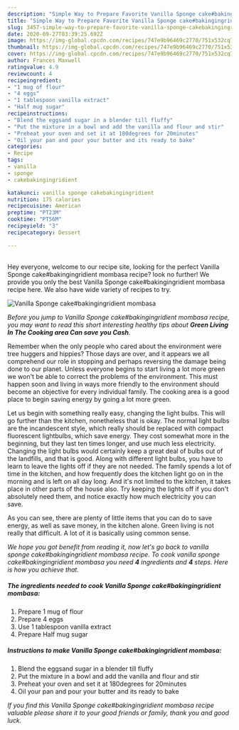 ```yaml
---
description: "Simple Way to Prepare Favorite Vanilla Sponge cake#bakingingridient mombasa"
title: "Simple Way to Prepare Favorite Vanilla Sponge cake#bakingingridient mombasa"
slug: 3457-simple-way-to-prepare-favorite-vanilla-sponge-cakebakingingridient-mombasa
date: 2020-09-27T03:39:25.692Z
image: https://img-global.cpcdn.com/recipes/747e9b96469c2770/751x532cq70/vanilla-sponge-cakebakingingridient-mombasa-recipe-main-photo.jpg
thumbnail: https://img-global.cpcdn.com/recipes/747e9b96469c2770/751x532cq70/vanilla-sponge-cakebakingingridient-mombasa-recipe-main-photo.jpg
cover: https://img-global.cpcdn.com/recipes/747e9b96469c2770/751x532cq70/vanilla-sponge-cakebakingingridient-mombasa-recipe-main-photo.jpg
author: Frances Maxwell
ratingvalue: 4.9
reviewcount: 4
recipeingredient:
- "1 mug of flour"
- "4 eggs"
- "1 tablespoon vanilla extract"
- "Half mug sugar"
recipeinstructions:
- "Blend the eggsand sugar in a blender till fluffy"
- "Put the mixture in a bowl and add the vanilla and flour and stir"
- "Preheat your oven and set it at 180degrees for 20minutes"
- "Oil your pan and pour your butter and its ready to bake"
categories:
- Recipe
tags:
- vanilla
- sponge
- cakebakingingridient

katakunci: vanilla sponge cakebakingingridient 
nutrition: 175 calories
recipecuisine: American
preptime: "PT23M"
cooktime: "PT56M"
recipeyield: "3"
recipecategory: Dessert

---
```

<br>
Hey everyone, welcome to our recipe site, looking for the perfect Vanilla Sponge cake#bakingingridient mombasa recipe? look no further! We provide you only the best Vanilla Sponge cake#bakingingridient mombasa recipe here. We also have wide variety of recipes to try.
<br>


![Vanilla Sponge cake#bakingingridient mombasa](https://img-global.cpcdn.com/recipes/747e9b96469c2770/751x532cq70/vanilla-sponge-cakebakingingridient-mombasa-recipe-main-photo.jpg)

<i>Before you jump to Vanilla Sponge cake#bakingingridient mombasa recipe, you may want to read this short interesting healthy tips about 
<strong>Green Living In The Cooking area Can save you Cash</strong>.</i>
</br>

Remember when the only people who cared about the environment were tree huggers and hippies? Those days are over, and it appears we all comprehend our role in stopping and perhaps reversing the damage being done to our planet. Unless everyone begins to start living a lot more green we won't be able to correct the problems of the environment. This must happen soon and living in ways more friendly to the environment should become an objective for every individual family. The cooking area is a good place to begin saving energy by going a lot more green.

Let us begin with something really easy, changing the light bulbs. This will go further than the kitchen, nonetheless that is okay. The normal light bulbs are the incandescent style, which really should be replaced with compact fluorescent lightbulbs, which save energy. They cost somewhat more in the beginning, but they last ten times longer, and use much less electricity. Changing the light bulbs would certainly keep a great deal of bulbs out of the landfills, and that is good. Along with different light bulbs, you have to learn to leave the lights off if they are not needed. The family spends a lot of time in the kitchen, and how frequently does the kitchen light go on in the morning and is left on all day long. And it's not limited to the kitchen, it takes place in other parts of the house also. Try keeping the lights off if you don't absolutely need them, and notice exactly how much electricity you can save.

As you can see, there are plenty of little items that you can do to save energy, as well as save money, in the kitchen alone. Green living is not really that difficult. A lot of it is basically using common sense.


<i>We hope you got benefit from reading it, now let's go back to vanilla sponge cake#bakingingridient mombasa recipe. To cook vanilla sponge cake#bakingingridient mombasa you need <strong>4</strong> ingredients and <strong>4</strong> steps. Here is how you achieve that.
</i>

##### The ingredients needed to cook Vanilla Sponge cake#bakingingridient mombasa:

1. Prepare 1 mug of flour
1. Prepare 4 eggs
1. Use 1 tablespoon vanilla extract
1. Prepare Half mug sugar


##### Instructions to make Vanilla Sponge cake#bakingingridient mombasa:

1. Blend the eggsand sugar in a blender till fluffy
1. Put the mixture in a bowl and add the vanilla and flour and stir
1. Preheat your oven and set it at 180degrees for 20minutes
1. Oil your pan and pour your butter and its ready to bake


<i>If you find this Vanilla Sponge cake#bakingingridient mombasa recipe valuable please share it to your good friends or family, thank you and good luck.</i>
